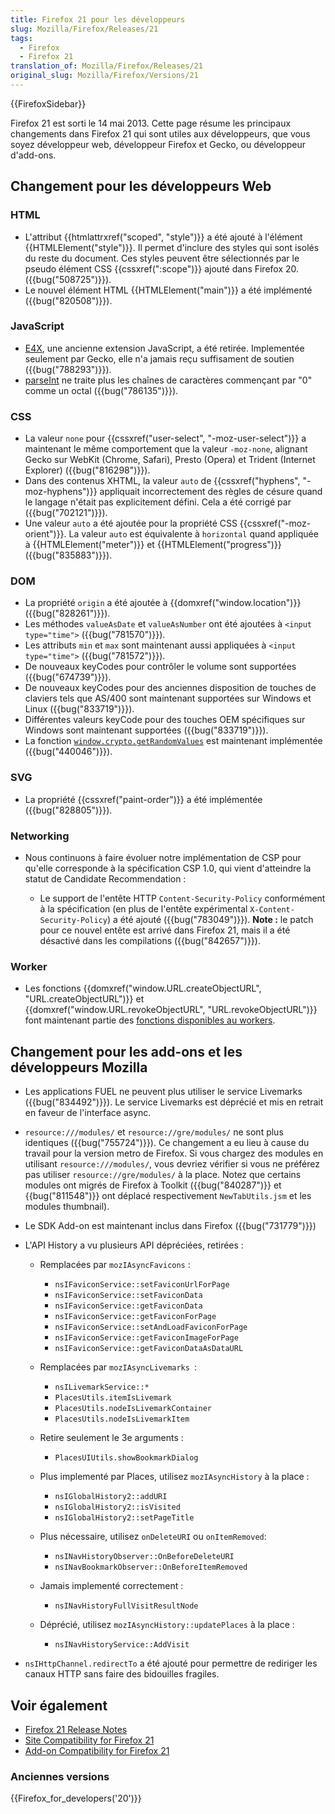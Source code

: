 ```yaml
---
title: Firefox 21 pour les développeurs
slug: Mozilla/Firefox/Releases/21
tags:
  - Firefox
  - Firefox 21
translation_of: Mozilla/Firefox/Releases/21
original_slug: Mozilla/Firefox/Versions/21
---
```

{{FirefoxSidebar}}

Firefox 21 est sorti le 14 mai 2013. Cette page résume les principaux changements dans Firefox 21 qui sont utiles aux développeurs, que vous soyez développeur web, développeur Firefox et Gecko, ou développeur d'add-ons.

## Changement pour les développeurs Web

### HTML

- L'attribut {{htmlattrxref("scoped", "style")}} a été ajouté à l'élément {{HTMLElement("style")}}. Il permet d'inclure des styles qui sont isolés du reste du document. Ces styles peuvent être sélectionnés par le pseudo élément CSS {{cssxref(":scope")}} ajouté dans Firefox 20. ({{bug("508725")}}).
- Le nouvel élément HTML {{HTMLElement("main")}} a été implémenté ({{bug("820508")}}).

### JavaScript

- [E4X](/fr/docs/E4X), une ancienne extension JavaScript, a été retirée. Implementée seulement par Gecko, elle n'a jamais reçu suffisament de soutien ({{bug("788293")}}).
- [parseInt](/fr/docs/JavaScript/Reference/Global_Objects/parseInt) ne traite plus les chaînes de caractères commençant par "0" comme un octal ({{bug("786135")}}).

### CSS

- La valeur `none` pour {{cssxref("user-select", "-moz-user-select")}} a maintenant le même comportement que la valeur `-moz-none`, alignant Gecko sur WebKit (Chrome, Safari), Presto (Opera) et Trident (Internet Explorer) ({{bug("816298")}}).
- Dans des contenus XHTML, la valeur `auto` de {{cssxref("hyphens", "-moz-hyphens")}} appliquait incorrectement des règles de césure quand le langage n'était pas explicitement défini. Cela a été corrigé par ({{bug("702121")}}).
- Une valeur `auto` a été ajoutée pour la propriété CSS {{cssxref("-moz-orient")}}. La valeur `auto` est équivalente à `horizontal` quand appliquée à {{HTMLElement("meter")}} et {{HTMLElement("progress")}} ({{bug("835883")}}).

### DOM

- La propriété `origin` a été ajoutée à {{domxref("window.location")}} ({{bug("828261")}}).
- Les méthodes `valueAsDate` et `valueAsNumber` ont été ajoutées à `<input type="time">` ({{bug("781570")}}).
- Les attributs `min` et `max` sont maintenant aussi appliquées à `<input type="time">` ({{bug("781572")}}).
- De nouveaux keyCodes pour contrôler le volume sont supportées ({{bug("674739")}}).
- De nouveaux keyCodes pour des anciennes disposition de touches de claviers tels que AS/400 sont maintenant supportées sur Windows et Linux ({{bug("833719")}}).
- Différentes valeurs keyCode pour des touches OEM spécifiques sur Windows sont maintenant supportées ({{bug("833719")}}).
- La fonction [`window.crypto.getRandomValues`](/fr/docs/DOM/window.crypto.getRandomValues) est maintenant implémentée ({{bug("440046")}}).

### SVG

- La propriété {{cssxref("paint-order")}} a été implémentée ({{bug("828805")}}).

### Networking

- Nous continuons à faire évoluer notre implémentation de CSP pour qu'elle corresponde à la spécification CSP 1.0, qui vient d'atteindre la statut de Candidate Recommendation :

  - Le support de l'entête HTTP `Content-Security-Policy` conformément à la spécification (en plus de l'entête expérimental `X-Content-Security-Policy`) a été ajouté ({{bug("783049")}}). **Note :** le patch pour ce nouvel entête est arrivé dans Firefox 21, mais il a été désactivé dans les compilations ({{bug("842657")}}).

### Worker

- Les fonctions {{domxref("window.URL.createObjectURL", "URL.createObjectURL")}} et {{domxref("window.URL.revokeObjectURL", "URL.revokeObjectURL")}} font maintenant partie des [fonctions disponibles au workers](/fr/docs/Web/Guide/Needs_categorization/Functions_available_to_workers).

## Changement pour les add-ons et les développeurs Mozilla

- Les applications FUEL ne peuvent plus utiliser le service Livemarks ({{bug("834492")}}). Le service Livemarks est déprécié et mis en retrait en faveur de l'interface async.
- `resource:///modules/` et `resource://gre/modules/` ne sont plus identiques ({{bug("755724")}}). Ce changement a eu lieu à cause du travail pour la version metro de Firefox. Si vous chargez des modules en utilisant `resource:///modules/`, vous devriez vérifier si vous ne préférez pas utiliser `resource://gre/modules/` à la place. Notez que certains modules ont migrés de Firefox à Toolkit ({{bug("840287")}} et {{bug("811548")}} ont déplacé respectivement `NewTabUtils.jsm` et les modules thumbnail).
- Le SDK Add-on est maintenant inclus dans Firefox ({{bug("731779")}})
- L'API History a vu plusieurs API dépréciées, retirées :

  - Remplacées par `mozIAsyncFavicons` :

    - `nsIFaviconService::setFaviconUrlForPage`
    - `nsIFaviconService::setFaviconData`
    - `nsIFaviconService::getFaviconData`
    - `nsIFaviconService::getFaviconForPage`
    - `nsIFaviconService::setAndLoadFaviconForPage`
    - `nsIFaviconService::getFaviconImageForPage`
    - `nsIFaviconService::getFaviconDataAsDataURL`

  - Remplacées par `mozIAsyncLivemarks `:

    - `nsILivemarkService::*`
    - `PlacesUtils.itemIsLivemark`
    - `PlacesUtils.nodeIsLivemarkContainer`
    - `PlacesUtils.nodeIsLivemarkItem`

  - Retire seulement le 3e arguments :

    - `PlacesUIUtils.showBookmarkDialog`

  - Plus implementé par Places, utilisez `mozIAsyncHistory` à la place :

    - `nsIGlobalHistory2::addURI`
    - `nsIGlobalHistory2::isVisited`
    - `nsIGlobalHistory2::setPageTitle`

  - Plus nécessaire, utilisez `onDeleteURI` ou `onItemRemoved`:

    - `nsINavHistoryObserver::OnBeforeDeleteURI`
    - `nsINavBookmarkObserver::OnBeforeItemRemoved`

  - Jamais implementé correctement :

    - `nsINavHistoryFullVisitResultNode`

  - Déprécié, utilisez `mozIAsyncHistory::updatePlaces` à la place :

    - `nsINavHistoryService::AddVisit`

- `nsIHttpChannel.redirectTo` a été ajouté pour permettre de rediriger les canaux HTTP sans faire des bidouilles fragiles.

## Voir également

- [Firefox 21 Release Notes](http://www.mozilla.org/en-US/firefox/21.0/releasenotes/)
- [Site Compatibility for Firefox 21](/fr/docs/Site_Compatibility_for_Firefox_21)
- [Add-on Compatibility for Firefox 21](https://blog.mozilla.org/addons/2013/04/26/compatibility-for-firefox-21/)

### Anciennes versions

{{Firefox_for_developers('20')}}
